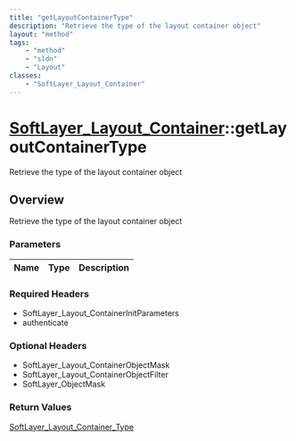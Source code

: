 ```yaml
---
title: "getLayoutContainerType"
description: "Retrieve the type of the layout container object"
layout: "method"
tags:
    - "method"
    - "sldn"
    - "Layout"
classes:
    - "SoftLayer_Layout_Container"
---
```

# [SoftLayer_Layout_Container](/reference/services/SoftLayer_Layout_Container)::getLayoutContainerType

Retrieve the type of the layout container object


## Overview 
Retrieve the type of the layout container object

### Parameters 
|Name | Type | Description |
| --- | --- | --- |


### Required Headers
* SoftLayer_Layout_ContainerInitParameters
* authenticate

### Optional Headers
* SoftLayer_Layout_ContainerObjectMask
* SoftLayer_Layout_ContainerObjectFilter
* SoftLayer_ObjectMask

### Return Values
<a href='/reference/datatypes/SoftLayer_Layout_Container_Type'>SoftLayer_Layout_Container_Type </a>

